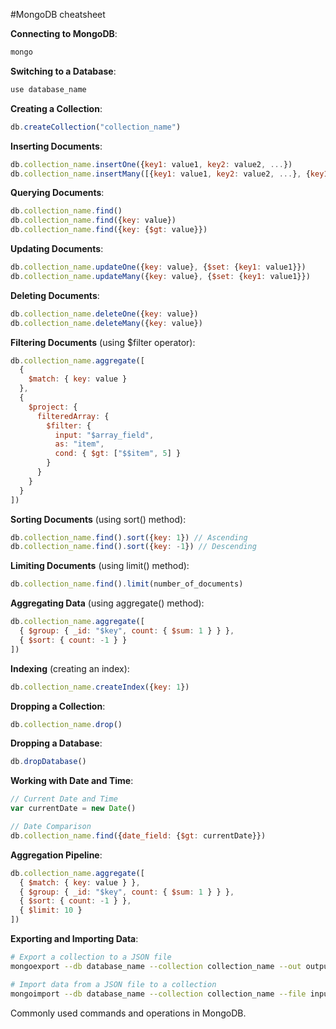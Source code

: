 #MongoDB cheatsheet 

**Connecting to MongoDB**:
```bash
mongo
```

**Switching to a Database**:
```bash
use database_name
```

**Creating a Collection**:
```javascript
db.createCollection("collection_name")
```

**Inserting Documents**:
```javascript
db.collection_name.insertOne({key1: value1, key2: value2, ...})
db.collection_name.insertMany([{key1: value1, key2: value2, ...}, {key1: value1, key2: value2, ...}])
```

**Querying Documents**:
```javascript
db.collection_name.find()
db.collection_name.find({key: value})
db.collection_name.find({key: {$gt: value}})
```

**Updating Documents**:
```javascript
db.collection_name.updateOne({key: value}, {$set: {key1: value1}})
db.collection_name.updateMany({key: value}, {$set: {key1: value1}})
```

**Deleting Documents**:
```javascript
db.collection_name.deleteOne({key: value})
db.collection_name.deleteMany({key: value})
```

**Filtering Documents** (using $filter operator):
```javascript
db.collection_name.aggregate([
  {
    $match: { key: value }
  },
  {
    $project: {
      filteredArray: {
        $filter: {
          input: "$array_field",
          as: "item",
          cond: { $gt: ["$$item", 5] }
        }
      }
    }
  }
])
```

**Sorting Documents** (using sort() method):
```javascript
db.collection_name.find().sort({key: 1}) // Ascending
db.collection_name.find().sort({key: -1}) // Descending
```

**Limiting Documents** (using limit() method):
```javascript
db.collection_name.find().limit(number_of_documents)
```

**Aggregating Data** (using aggregate() method):
```javascript
db.collection_name.aggregate([
  { $group: { _id: "$key", count: { $sum: 1 } } },
  { $sort: { count: -1 } }
])
```

**Indexing** (creating an index):
```javascript
db.collection_name.createIndex({key: 1})
```

**Dropping a Collection**:
```javascript
db.collection_name.drop()
```

**Dropping a Database**:
```javascript
db.dropDatabase()
```

**Working with Date and Time**:
```javascript
// Current Date and Time
var currentDate = new Date()

// Date Comparison
db.collection_name.find({date_field: {$gt: currentDate}})
```

**Aggregation Pipeline**:
```javascript
db.collection_name.aggregate([
  { $match: { key: value } },
  { $group: { _id: "$key", count: { $sum: 1 } } },
  { $sort: { count: -1 } },
  { $limit: 10 }
])
```

**Exporting and Importing Data**:
```bash
# Export a collection to a JSON file
mongoexport --db database_name --collection collection_name --out output.json

# Import data from a JSON file to a collection
mongoimport --db database_name --collection collection_name --file input.json
```

Commonly used commands and operations in MongoDB. 
